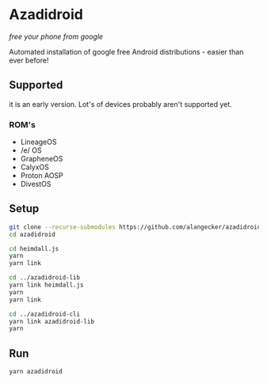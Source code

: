 # Azadidroid
*free your phone from google*

Automated installation of google free Android distributions - easier than ever before!

## Supported 
it is an early version. Lot's of devices probably aren't supported yet.

### ROM's
- LineageOS
- /e/ OS
- GrapheneOS
- CalyxOS
- Proton AOSP
- DivestOS


## Setup
```bash
git clone --recurse-submodules https://github.com/alangecker/azadidroid.git
cd azadidroid

cd heimdall.js
yarn
yarn link

cd ../azadidroid-lib
yarn link heimdall.js
yarn
yarn link

cd ../azadidroid-cli
yarn link azadidroid-lib
yarn
```

## Run
```bash
yarn azadidroid
```